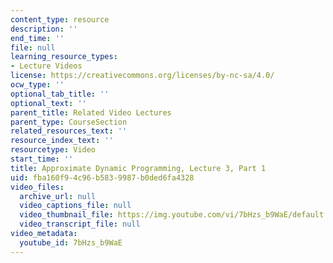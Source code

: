 ```yaml
---
content_type: resource
description: ''
end_time: ''
file: null
learning_resource_types:
- Lecture Videos
license: https://creativecommons.org/licenses/by-nc-sa/4.0/
ocw_type: ''
optional_tab_title: ''
optional_text: ''
parent_title: Related Video Lectures
parent_type: CourseSection
related_resources_text: ''
resource_index_text: ''
resourcetype: Video
start_time: ''
title: Approximate Dynamic Programming, Lecture 3, Part 1
uid: fba160f9-4c96-b583-9987-b0ded6fa4328
video_files:
  archive_url: null
  video_captions_file: null
  video_thumbnail_file: https://img.youtube.com/vi/7bHzs_b9WaE/default.jpg
  video_transcript_file: null
video_metadata:
  youtube_id: 7bHzs_b9WaE
---
```

